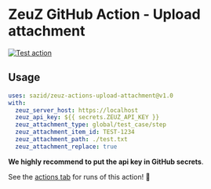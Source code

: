 # ZeuZ GitHub Action - Upload attachment
[![Test action](https://github.com/sazid/zeuz-actions-upload-attachment/test.yml/badge.svg)](https://github.com/sazid/zeuz-actions-upload-attachment/test.yml)

## Usage

```yaml
uses: sazid/zeuz-actions-upload-attachment@v1.0
with:
  zeuz_server_host: https://localhost
  zeuz_api_key: ${{ secrets.ZEUZ_API_KEY }}
  zeuz_attachment_type: global/test_case/step
  zeuz_attachment_item_id: TEST-1234
  zeuz_attachment_path: ./test.txt
  zeuz_attachment_replace: true
```

**We highly recommend to put the api key in GitHub secrets**.

See the [actions tab](https://github.com/sazid/zeuz-actions-upload-attachment/test.yml) for runs of this action! :rocket:
